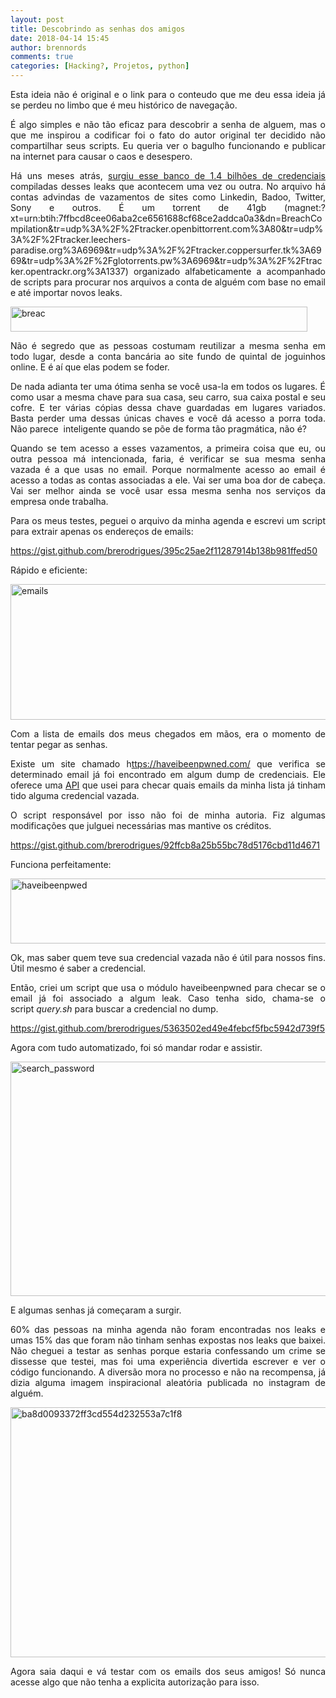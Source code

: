 ```yaml
---
layout: post
title: Descobrindo as senhas dos amigos
date: 2018-04-14 15:45
author: brennords
comments: true
categories: [Hacking?, Projetos, python]
---
```

<p style="text-align:justify;">Esta ideia não é original e o link para o conteudo que me deu essa ideia já se perdeu no limbo que é meu histórico de navegação.</p>

<p style="text-align:justify;">É algo simples e não tão eficaz para descobrir a senha de alguem, mas o que me inspirou a codificar foi o fato do autor original ter decidido não compartilhar seus scripts. Eu queria ver o bagulho funcionando e publicar na internet para causar o caos e desespero.</p>

<p style="text-align:justify;">Há uns meses atrás, <a href="https://medium.com/4iqdelvedeep/1-4-billion-clear-text-credentials-discovered-in-a-single-database-3131d0a1ae14" target="_blank" rel="noopener">surgiu esse banco de 1.4 bilhões de credenciais</a> compiladas desses leaks que acontecem uma vez ou outra. No arquivo há contas advindas de vazamentos de sites como Linkedin, Badoo, Twitter, Sony e outros. É um torrent de 41gb (magnet:?xt=urn:btih:7ffbcd8cee06aba2ce6561688cf68ce2addca0a3&amp;dn=BreachCompilation&amp;tr=udp%3A%2F%2Ftracker.openbittorrent.com%3A80&amp;tr=udp%3A%2F%2Ftracker.leechers-paradise.org%3A6969&amp;tr=udp%3A%2F%2Ftracker.coppersurfer.tk%3A6969&amp;tr=udp%3A%2F%2Fglotorrents.pw%3A6969&amp;tr=udp%3A%2F%2Ftracker.opentrackr.org%3A1337) organizado alfabeticamente a acompanhado de scripts para procurar nos arquivos a conta de alguém com base no email e até importar novos leaks.</p>

<img class="alignnone size-full wp-image-1579" src="https://brenn0.files.wordpress.com/2018/04/breac.png" alt="breac" width="475" height="40" />

<p style="text-align:justify;">Não é segredo que as pessoas costumam reutilizar a mesma senha em todo lugar, desde a conta bancária ao site fundo de quintal de joguinhos online. E é aí que elas podem se foder.</p>

<p style="text-align:justify;">De nada adianta ter uma ótima senha se você usa-la em todos os lugares. É como usar a mesma chave para sua casa, seu carro, sua caixa postal e seu cofre. E ter várias cópias dessa chave guardadas em lugares variados. Basta perder uma dessas únicas chaves e você dá acesso a porra toda. Não parece  inteligente quando se põe de forma tão pragmática, não é?</p>

<p style="text-align:justify;">Quando se tem acesso a esses vazamentos, a primeira coisa que eu, ou outra pessoa má intencionada, faria, é verificar se sua mesma senha vazada é a que usas no email. Porque normalmente acesso ao email é acesso a todas as contas associadas a ele. Vai ser uma boa dor de cabeça. Vai ser melhor ainda se você usar essa mesma senha nos serviços da empresa onde trabalha.</p>

<p style="text-align:justify;">Para os meus testes, peguei o arquivo da minha agenda e escrevi um script para extrair apenas os endereços de emails:</p>

https://gist.github.com/brerodrigues/395c25ae2f11287914b138b981ffed50

Rápido e eficiente:

<img class="alignnone size-full wp-image-1580" src="https://brenn0.files.wordpress.com/2018/04/emails.png" alt="emails" width="794" height="217" />

<p style="text-align:justify;">Com a lista de emails dos meus chegados em mãos, era o momento de tentar pegar as senhas.</p>

<p style="text-align:justify;">Existe um site chamado h<a href="https://haveibeenpwned.com/" target="_blank" rel="noopener">ttps://haveibeenpwned.com/</a> que verifica se determinado email já foi encontrado em algum dump de credenciais. Ele oferece uma <a href="https://haveibeenpwned.com/API/v2" target="_blank" rel="noopener">API</a> que usei para checar quais emails da minha lista já tinham tido alguma credencial vazada.</p>

<p style="text-align:justify;">O script responsável por isso não foi de minha autoria. Fiz algumas modificações que julguei necessárias mas mantive os créditos.</p>

https://gist.github.com/brerodrigues/92ffcb8a25b55bc78d5176cbd11d4671

Funciona perfeitamente:

<img class="alignnone size-full wp-image-1581" src="https://brenn0.files.wordpress.com/2018/04/haveibeenpwed.png" alt="haveibeenpwed" width="687" height="104" />

<p style="text-align:justify;">Ok, mas saber quem teve sua credencial vazada não é útil para nossos fins. Útil mesmo é saber a credencial.</p>

<p style="text-align:justify;">Então, criei um script que usa o módulo haveibeenpwned para checar se o email já foi associado a algum leak. Caso tenha sido, chama-se o script <em>query.sh</em> para buscar a credencial no dump.</p>

https://gist.github.com/brerodrigues/5363502ed49e4febcf5fbc5942d739f5

Agora com tudo automatizado, foi só mandar rodar e assistir.

<img class="alignnone size-full wp-image-1582" src="https://brenn0.files.wordpress.com/2018/04/search_password.png" alt="search_password" width="655" height="375" />

E algumas senhas já começaram a surgir.

<p style="text-align:justify;">60% das pessoas na minha agenda não foram encontradas nos leaks e umas 15% das que foram não tinham senhas expostas nos leaks que baixei. Não cheguei a testar as senhas porque estaria confessando um crime se dissesse que testei, mas foi uma experiência divertida escrever e ver o código funcionando. A diversão mora no processo e não na recompensa, já dizia alguma imagem inspiracional aleatória publicada no instagram de alguém.</p>

<img class="alignnone size-full wp-image-1591" src="https://brenn0.files.wordpress.com/2018/04/ba8d0093372ff3cd554d232553a7c1f8.jpg" alt="ba8d0093372ff3cd554d232553a7c1f8" width="850" height="400" />

<p style="text-align:justify;">Agora saia daqui e vá testar com os emails dos seus amigos! Só nunca acesse algo que não tenha a explicita autorização para isso.</p>

&nbsp;
